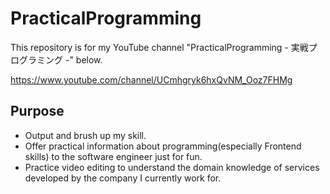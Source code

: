 # PracticalProgramming
This repository is for my YouTube channel "PracticalProgramming - 実戦プログラミング -" below.

https://www.youtube.com/channel/UCmhgryk6hxQvNM_Ooz7FHMg


## Purpose
- Output and brush up my skill.
- Offer practical information about programming(especially Frontend skills) to the software engineer just for fun.
- Practice video editing to understand the domain knowledge of services developed by the company I currently work for.
